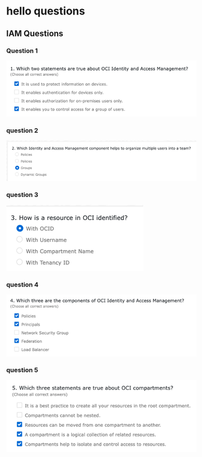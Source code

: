 # hello questions

## IAM Questions 

### Question 1 

<img src="images/q1.png">

### question 2 

<img src="q2.png">

### question 3

<img src="q3.png">

### question 4

<img src="q4.png">

### question 5

<img src="q5.png">
